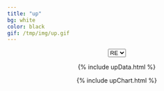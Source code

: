 ```yaml
---
title: "up"
bg: white
color: black
gif: /tmp/img/up.gif
---
```



<div style='text-align:center;'>

<select id='upSelect' style="text-align-last:center;" onchange = "changeSelect();">
	<option value='RE'>RE</option>
	<option value='EU'>EU</option>
	<option value='UL'>UL</option>
</select>

<br>

<div> 


<canvas id="upChart"></canvas>

{% include upData.html %}

{% include upChart.html %}

<script>
function changeSelect(){
	var upSelectName = document.getElementById('upSelect');
	var upSelectValue = upSelectName.options[upSelectName.selectedIndex].value;


	if(upSelectValue == 'RE'){
		config.data.datasets.splice(0,100);
		myChart.update();
	}
	else if(upSelectValue == 'EU'){}
	else if(upSelectValue == 'UL'){}
}

</script>

</div>



